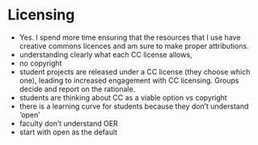# Licensing
* Yes. I spend more time ensuring that the resources that I use have creative commons licences and am sure to make proper attributions. 
* understanding clearly what each CC license allows, 
* no copyright
* student projects are released under a CC license (they choose which one), leading to increased engagement with CC licensing. Groups decide and report on the rationale.
* students are thinking about CC as a viable option vs copyright
* there is a learning curve for students because they don’t understand ‘open’
* faculty don’t understand OER
* start with open as the default
